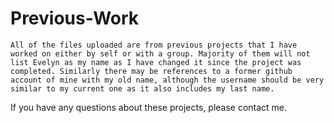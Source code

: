 # Previous-Work
	All of the files uploaded are from previous projects that I have worked on either by self or with a group. Majority of them will not list Evelyn as my name as I have changed it since the project was completed. Similarly there may be references to a former github account of mine with my old name, although the username should be very similar to my current one as it also includes my last name.
	
If you have any questions about these projects, please contact me.
